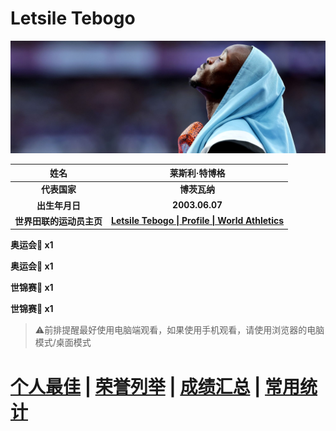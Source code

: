 # Letsile Tebogo

![Letsile-Tebogo](Picture.jpg)

|           姓名           |                        莱斯利·特博格                         |
| :----------------------: | :----------------------------------------------------------: |
|       **代表国家**       |                         **博茨瓦纳**                         |
|      **出生年月日**      |                        **2003.06.07**                        |
| **世界田联的运动员主页** | **[Letsile Tebogo \| Profile \| World Athletics](https://worldathletics.org/athletes/botswana/letsile-tebogo-14883897)** |

**奥运会🥇 x1**

**奥运会🥈 x1**

**世锦赛🥈 x1**

**世锦赛🥉 x1**

> ⚠前排提醒最好使用电脑端观看，如果使用手机观看，请使用浏览器的电脑模式/桌面模式

# [个人最佳](./Personal-Best.md) \| [荣誉列举](./Honors.md) \| [成绩汇总](./Results.md) \| [常用统计](./Stats.md)

